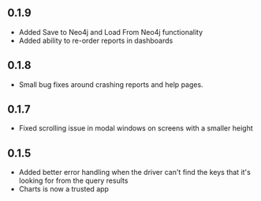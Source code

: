 ## 0.1.9

- Added Save to Neo4j and Load From Neo4j functionality
- Added ability to re-order reports in dashboards

## 0.1.8

- Small bug fixes around crashing reports and help pages.

## 0.1.7

- Fixed scrolling issue in modal windows on screens with a smaller height

## 0.1.5

- Added better error handling when the driver can't find the keys that it's looking for from the query results
- Charts is now a trusted app